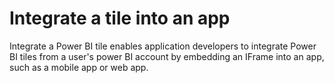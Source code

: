 # Integrate a tile into an app
Integrate a Power BI tile enables application developers to integrate Power BI tiles from a user's power BI account by embedding an IFrame into an app, such as a mobile app or web app. 
